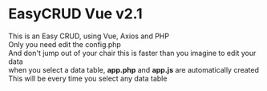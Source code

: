 # EasyCRUD Vue v2.1
This is an Easy CRUD, using Vue, Axios and PHP<br>
Only you need edit the config.php<br>
And don't jump out of your chair this is faster than you imagine to edit your data<br>
when you select a data table, <b>app.php</b> and <b>app.js</b> are automatically created<br>
This will be every time you select any data table
